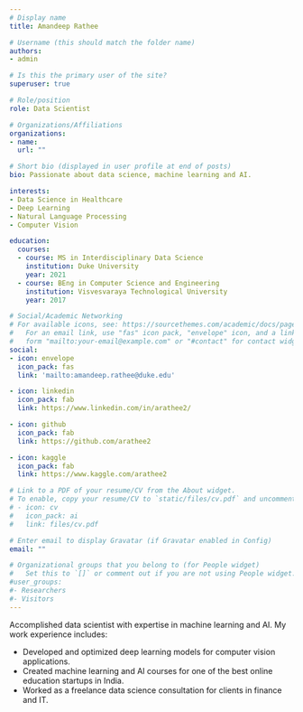 ```yaml
---
# Display name
title: Amandeep Rathee

# Username (this should match the folder name)
authors:
- admin

# Is this the primary user of the site?
superuser: true

# Role/position
role: Data Scientist

# Organizations/Affiliations
organizations:
- name:
  url: ""

# Short bio (displayed in user profile at end of posts)
bio: Passionate about data science, machine learning and AI.

interests:
- Data Science in Healthcare
- Deep Learning
- Natural Language Processing
- Computer Vision

education:
  courses:
  - course: MS in Interdisciplinary Data Science
    institution: Duke University
    year: 2021
  - course: BEng in Computer Science and Engineering
    institution: Visvesvaraya Technological University
    year: 2017

# Social/Academic Networking
# For available icons, see: https://sourcethemes.com/academic/docs/page-builder/#icons
#   For an email link, use "fas" icon pack, "envelope" icon, and a link in the
#   form "mailto:your-email@example.com" or "#contact" for contact widget.
social:
- icon: envelope
  icon_pack: fas
  link: 'mailto:amandeep.rathee@duke.edu'

- icon: linkedin
  icon_pack: fab
  link: https://www.linkedin.com/in/arathee2/

- icon: github
  icon_pack: fab
  link: https://github.com/arathee2

- icon: kaggle
  icon_pack: fab
  link: https://www.kaggle.com/arathee2

# Link to a PDF of your resume/CV from the About widget.
# To enable, copy your resume/CV to `static/files/cv.pdf` and uncomment the lines below.
# - icon: cv
#   icon_pack: ai
#   link: files/cv.pdf

# Enter email to display Gravatar (if Gravatar enabled in Config)
email: ""

# Organizational groups that you belong to (for People widget)
#   Set this to `[]` or comment out if you are not using People widget.
#user_groups:
#- Researchers
#- Visitors
---
```


Accomplished data scientist with expertise in machine learning and AI. My work experience includes:
- Developed and optimized deep learning models for computer vision applications.
- Created machine learning and AI courses for one of the best online education startups in India.
- Worked as a freelance data science consultation for clients in finance and IT.


